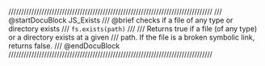 ////////////////////////////////////////////////////////////////////////////////
/// @startDocuBlock JS_Exists
/// @brief checks if a file of any type or directory exists
/// `fs.exists(path)`
///
/// Returns true if a file (of any type) or a directory exists at a given
/// path. If the file is a broken symbolic link, returns false.
/// @endDocuBlock
////////////////////////////////////////////////////////////////////////////////